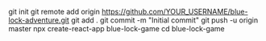 git init
git remote add origin https://github.com/YOUR_USERNAME/blue-lock-adventure.git
git add .
git commit -m "Initial commit"
git push -u origin master
npx create-react-app blue-lock-game
cd blue-lock-game
